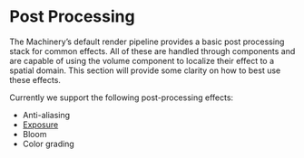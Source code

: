 # Post Processing

The Machinery’s default render pipeline provides a basic post processing stack for common effects. All of these are handled through components and are capable of using the volume component to localize their effect to a spatial domain. This section will provide some clarity on how to best use these effects.

Currently we support the following post-processing effects:
- Anti-aliasing
- [Exposure]({{tutorials}}post_processing/exposure.html)
- Bloom
- Color grading